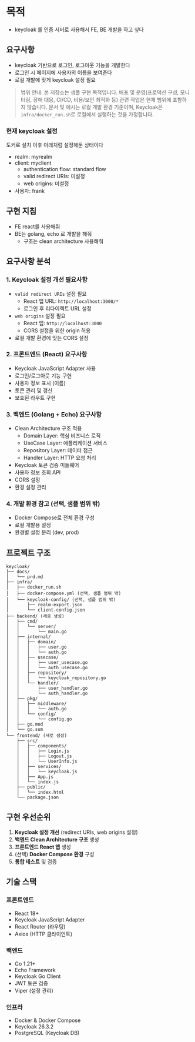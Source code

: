 # 목적
- keycloak 를 인증 서버로 사용해서 FE, BE 개발을 하고 싶다

## 요구사항
- keycloak 기반으로 로그인, 로그아웃 기능을 개발한다
- 로그인 시 페이지에 사용자의 이름을 보여준다
- 로컬 개발에 맞게 keycloak 설정 필요

> 범위 안내: 본 저장소는 샘플 구현 목적입니다. 배포 및 운영(프로덕션 구성, 모니터링, 장애 대응, CI/CD, 비용/보안 최적화 등) 관련 작업은 현재 범위에 포함하지 않습니다. 문서 및 예시는 로컬 개발 환경 기준이며, Keycloak은 `infra/docker_run.sh`로 로컬에서 실행하는 것을 가정합니다.

### 현재 keycloak 설정
도커로 설치 이후 아래처럼 설정해둔 상태이다

- realm: myrealm 
- client: myclient
  - authentication flow: standard flow
  - valid redirect URIs: 미설정
  - web origins: 미설정
- 사용자: frank

## 구현 지침
- FE react를 사용해줘
- BE는 golang, echo 로 개발을 해줘
  - 구조는 clean architecture 사용해줘

## 요구사항 분석

### 1. Keycloak 설정 개선 필요사항
- `valid redirect URIs` 설정 필요
  - React 앱 URL: `http://localhost:3000/*`
  - 로그인 후 리다이렉트 URL 설정
- `web origins` 설정 필요
  - React 앱: `http://localhost:3000`
  - CORS 설정을 위한 origin 허용
- 로컬 개발 환경에 맞는 CORS 설정

### 2. 프론트엔드 (React) 요구사항
- Keycloak JavaScript Adapter 사용
- 로그인/로그아웃 기능 구현
- 사용자 정보 표시 (이름)
- 토큰 관리 및 갱신
- 보호된 라우트 구현

### 3. 백엔드 (Golang + Echo) 요구사항
- Clean Architecture 구조 적용
  - Domain Layer: 핵심 비즈니스 로직
  - UseCase Layer: 애플리케이션 서비스
  - Repository Layer: 데이터 접근
  - Handler Layer: HTTP 요청 처리
- Keycloak 토큰 검증 미들웨어
- 사용자 정보 조회 API
- CORS 설정
- 환경 설정 관리

### 4. 개발 환경 참고 (선택, 샘플 범위 밖)
- Docker Compose로 전체 환경 구성
- 로컬 개발용 설정
- 환경별 설정 분리 (dev, prod)

## 프로젝트 구조

```
keycloak/
├── docs/
│   └── prd.md
├── infra/
│   ├── docker_run.sh
│   ├── docker-compose.yml (선택, 샘플 범위 밖)
│   └── keycloak-config/ (선택, 샘플 범위 밖)
│       ├── realm-export.json
│       └── client-config.json
├── backend/ (새로 생성)
│   ├── cmd/
│   │   └── server/
│   │       └── main.go
│   ├── internal/
│   │   ├── domain/
│   │   │   ├── user.go
│   │   │   └── auth.go
│   │   ├── usecase/
│   │   │   ├── user_usecase.go
│   │   │   └── auth_usecase.go
│   │   ├── repository/
│   │   │   └── keycloak_repository.go
│   │   └── handler/
│   │       ├── user_handler.go
│   │       └── auth_handler.go
│   ├── pkg/
│   │   ├── middleware/
│   │   │   └── auth.go
│   │   └── config/
│   │       └── config.go
│   ├── go.mod
│   └── go.sum
└── frontend/ (새로 생성)
    ├── src/
    │   ├── components/
    │   │   ├── Login.js
    │   │   ├── Logout.js
    │   │   └── UserInfo.js
    │   ├── services/
    │   │   └── keycloak.js
    │   ├── App.js
    │   └── index.js
    ├── public/
    │   └── index.html
    └── package.json
```

## 구현 우선순위

1. **Keycloak 설정 개선** (redirect URIs, web origins 설정)
2. **백엔드 Clean Architecture 구조** 생성
3. **프론트엔드 React 앱** 생성
4. (선택) **Docker Compose 환경** 구성
5. **통합 테스트** 및 검증

## 기술 스택

### 프론트엔드
- React 18+
- Keycloak JavaScript Adapter
- React Router (라우팅)
- Axios (HTTP 클라이언트)

### 백엔드
- Go 1.21+
- Echo Framework
- Keycloak Go Client
- JWT 토큰 검증
- Viper (설정 관리)

### 인프라
- Docker & Docker Compose
- Keycloak 26.3.2
- PostgreSQL (Keycloak DB)
